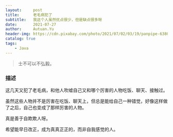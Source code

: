 ```yaml
---
layout:     post
title:      老毛病犯了
subtitle:   我这个人虽然优点很少，但是缺点很多呀
date:       2021-07-27
author:     Autuan.Yu
header-img: https://cdn.pixabay.com/photo/2021/07/02/03/19/panpipe-6380762_960_720.jpg
catalog: true
tags:
    - Java
---
```

> 士不可以不弘毅。

### 描述
这几天又犯了老毛病，和他人吹嘘自己又和哪个厉害的人物吃饭、聊天、接触过。   

虽然这些人物并不是厉害在吃饭、聊天上，但总是能给自己一种错觉，好像这样做了之后，自己也变成了那样厉害的人物。   

真是善于自欺欺人呀。  

希望能早日改正，成为真真正正的，而非自我感觉的人。  

